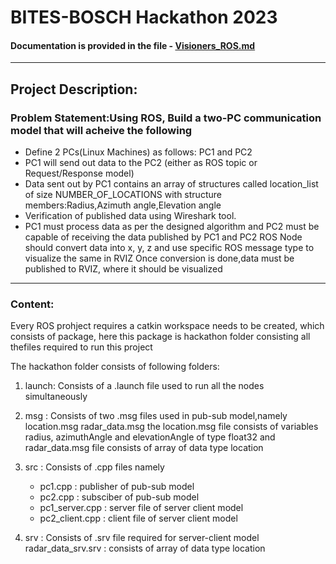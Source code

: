 # BITES-BOSCH Hackathon 2023 #
#### Documentation is provided in the file - [Visioners_ROS.md](Visioners_ROS.md) ####

***
## Project Description: ##

### Problem Statement:Using ROS, Build a two-PC communication model that will acheive the following ###

* Define 2 PCs(Linux Machines) as follows: PC1 and PC2
* PC1 will send out data to the PC2 (either as ROS topic or Request/Response model)
* Data sent out by PC1 contains an array of structures called location_list of size NUMBER_OF_LOCATIONS with structure members:Radius,Azimuth angle,Elevation angle
* Verification of published data using Wireshark tool.
* PC1 must process data as per the designed algorithm and PC2 must be capable of receiving the data published by PC1 and PC2 ROS Node should convert data into x, y, z and use specific ROS message type to visualize the same in RVIZ
	 Once conversion is done,data must be published to RVIZ, where it should be visualized

***
### Content: ###

Every ROS prohject requires a catkin workspace needs to be created, which consists of package, here this package is hackathon folder consisting all thefiles required to run this project
 
The hackathon folder consists of following folders:

1) launch: Consists of a .launch file used to run all the nodes simultaneously

2) msg   : Consists of two .msg files used in pub-sub model,namely 
		location.msg
		radar_data.msg
	   the location.msg file consists of variables radius, azimuthAngle and elevationAngle of type float32 and  radar_data.msg file consists of array of data 	   type location
	   
3) src   : Consists of .cpp files namely
   * pc1.cpp : publisher of pub-sub model
   * pc2.cpp : subsciber of pub-sub model
   * pc1_server.cpp : server file of server client model
   * pc2_client.cpp : client file of server client model
		
5) srv   : Consists of .srv file required for server-client model		
 	        radar_data_srv.srv : consists of array of data type location
